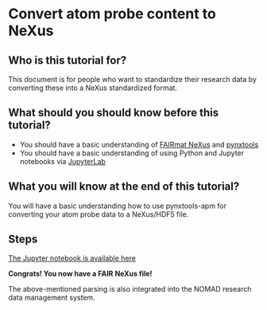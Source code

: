 # Convert atom probe content to NeXus

## Who is this tutorial for?

This document is for people who want to standardize their research data by converting these into a NeXus standardized format.

## What should you should know before this tutorial?

- You should have a basic understanding of [FAIRmat NeXus](https://github.com/FAIRmat/nexus_definitions) and [pynxtools](https://github.com/FAIRmat/pynxtools)
- You should have a basic understanding of using Python and Jupyter notebooks via [JupyterLab](https://jupyter.org)

## What you will know at the end of this tutorial?

You will have a basic understanding how to use pynxtools-apm for converting your atom probe data to a NeXus/HDF5 file.

## Steps

[The Jupyter notebook is available here](https://github.com/FAIRmat-NFDI/pynxtools-apm/blob/main/examples/HowToCreateTutorial.ipynb)

**Congrats! You now have a FAIR NeXus file!**

The above-mentioned parsing is also integrated into the NOMAD research data management system.
<!--Feel invited to try out the respective tutorial here TODO.-->
